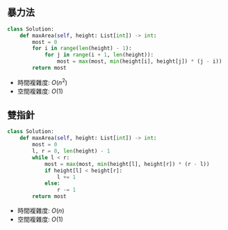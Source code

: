 ## 暴力法
```python
class Solution:
    def maxArea(self, height: List[int]) -> int:
        most = 0
        for i in range(len(height) - 1):
            for j in range(i + 1, len(height)):
                most = max(most, min(height[i], height[j]) * (j - i))
        return most
```
* 時間複雜度: $O(n^2)$
* 空間複雜度: $O(1)$
## 雙指針
```python
class Solution:
    def maxArea(self, height: List[int]) -> int:
        most = 0
        l, r = 0, len(height) - 1
        while l < r:
            most = max(most, min(height[l], height[r]) * (r - l))
            if height[l] < height[r]:
                l += 1
            else:
                r -= 1
        return most
```
* 時間複雜度: $O(n)$
* 空間複雜度: $O(1)$